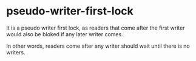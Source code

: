 # pseudo-writer-first-lock
It is a pseudo writer first lock, as readers that come after the first writer would also be bloked if any later writer comes.

In other words, readers come after any writer should wait until there is no writers. 
